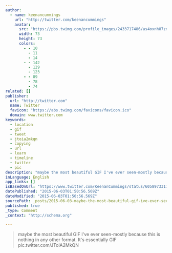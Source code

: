 ```yaml
---
author:
  - name: keenancummings
    url: "http://twitter.com/keenancummings"
    avatar:
      src: "https://pbs.twimg.com/profile_images/2433717486/as4oxnh87zx9fm4st81r_bigger.jpeg"
      width: 73
      height: 73
      colors:
        - - 10
          - 11
          - 14
        - - 142
          - 129
          - 123
        - - 89
          - 78
          - 74
related: []
publisher:
  url: "http://twitter.com"
  name: Twitter
  favicon: "https://abs.twimg.com/favicons/favicon.ico"
  domain: www.twitter.com
keywords:
  - location
  - gif
  - tweet
  - jtoia2mkqn
  - copying
  - url
  - learn
  - timeline
  - twitter
  - pic
description: "maybe the most beautiful GIF I've ever seen-mostly because this is nothing in any other format. It's essentially GIF pic.twitter.com/JToiA2MkQN"
inLanguage: English
app_links: []
isBasedOnUrl: "https://www.twitter.com/KeenanCummings/status/605897331767001088/video/1"
datePublished: "2015-06-03T01:50:56.569Z"
dateModified: "2015-06-03T01:50:56.569Z"
sourcePath: _posts/2015-06-03-maybe-the-most-beautiful-gif-ive-ever-seen-mostly-because-t.md
published: true
_type: Comment
_context: "http://schema.org"

---
```

> maybe the most beautiful GIF I've ever seen-mostly because this is nothing in any other format&period; It's essentially GIF pic&period;twitter&period;com&sol;JToiA2MkQN